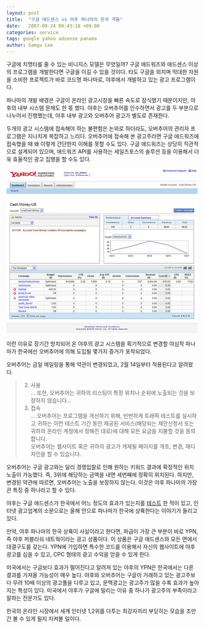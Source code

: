```yaml
---
layout: post
title:  "구글 애드센스 vs 야후 파나마의 한국 격돌"
date:   2007-09-24 09:43:18 +09:00
categories: service
tags: google yahoo adsense panama
author: Samgu Lee
---
```

구글에 치명타를 줄 수 있는 비니지스 모델은 무엇일까? 구글 애드워즈와 애드센스 이상의 프로그램을 개발한다면 구글을 이길 수 있을 것이다. 타도 구글을 외치며 막대한 자원을 소비한 프로젝트가 바로 코드명 파나마로, 야후에서 개발하고 있는 광고 프로그램이다.

파나마의 개발 배경은 구글이 온라인 광고시장을 빠른 속도로 잠식했기 때문이지만, 야후의 내부 시스템 문제도 한 몫 했다. 야후는 오버추어를 인수하면서 광고를 두 부분으로 나누어서 진행했는데, 야후 내부 광고와 오버추어 광고가 별도로 존재한다.

두개의 광고 시스템에 접속해야 하는 불편함은 논외로 하더라도, 오버추어의 관리자 프로그램은 지나치게 복잡하고 느리다. 오버추어에 접속해 본 광고주라면 구글 애드워즈에 접속했을 때 왜 이렇게 간단한지 이해를 못할 수도 있다. 구글 애드워즈는 상당히 직관적으로 설계되어 있으며, 애드워즈 API를 사용하는 세일즈포스의 솔루션 등을 이용해서 더욱 효율적인 광고 집행을 할 수도 있다.

![야후 퍼블리셔 네트워크](/assets/yahoo-publisher-network-admin-screenshot.jpg)

이런 이유로 장기간 방치되어 온 야후의 광고 시스템을 획기적으로 변경할 야심작 파나마가 한국에선 오버추어에 의해 도입될 몇가지 증거가 포착되었다.

오버추어는 금일 메일링을 통해 약관이 변경되었고, 2월 14일부터 적용된다고 알려왔다.

> 2. 사용  
> ... 또한, 오버추어는 귀하의 리스팅이 특정 위치나 순위에 노출되는 것을 보장하지 않습니다...  
> 3. 접속  
> ... 오버추어는 프로그램을 개선하기 위해, 빈번하게 트래픽 테스트를 실시하고 귀하는 이런 테스트 기간 동안 제공된 서비스(해당되는 제안신청서 또는 귀하의 온라인 계정에서 정해진 대로)에 대해 모든 요금을 지불할 것을 동의합니다.  
> 오버추어는 웹사이트 혹은 귀하의 광고가 게재될 페이지를 개조, 변경, 재디자인을 할 수 있습니다.

오버추어는 구글 광고와는 달리 경쟁입찰로 인해 원하는 키워드 결과에 확정적인 위치 노출이 가능했다. 즉, 3위에 해당하는 금액을 내면 세번째에 정확히 위치된다. 하지만, 변경된 약관에 따르면, 오버추어는 노출을 보장하지 않는다. 이것은 야후 파나마의 가장 큰 특징 중 하나라고 할 수 있다.

야후는 구글 애드센스가 한국에서 어느 정도의 효과가 있는지를 [테스트](http://www.palgle.com/2007/01/29/yahoo-korea-ad-in-google-adsense/) 한 적이 있고, 인터넷 광고업계의 소문으로는 올해 안으로 파나마가 한국에 상륙한다는 이야기가 들리고 있다.

만약, 야후 파나마의 한국 상륙이 사실이라고 한다면, 파급이 가장 큰 부분이 바로 YPN, 즉 야후 퍼블리숴 네트웍이라는 광고 상품이다. 이 상품은 구글 애드센스와 모든 면에서 대결구도를 갖는다. YPN에 가입하면 특수한 코드를 이용해서 자신의 웹사이트에 야후 광고를 심을 수 있고, CPC 형태의 광고 수익을 얻을 수 있게 한다.

미국에서는 구글보다 효과가 떨어진다고 알려져 있는 야후의 YPN은 한국에서는 다른 결과를 가져올 가능성이 매우 높다. 야후와 오버추어는 구글이 거래하고 있는 광고주보다 무려 10배 이상의 광고풀을 다루고 있고, 문맥광고는 광고주가 많을 수록 효과가 높아지는 특성이 있다. 미국에서 야후가 구글에 밀리는 이유 중 하나가 광고주의 부족이라고 말하는 전문가도 있다.

한국의 온라인 시장에서 세계 인터넷 1,2위를 다투는 최강자끼리 부딛히는 모습을 조만간 볼 수 있게 될지 지켜볼 일이다.
